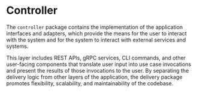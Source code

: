 Controller
========

The `controller` package contains the implementation of the application interfaces and adapters, which provide the 
means for the user to interact with the system and for the system to interact with external services and systems.

This layer includes REST APIs, gRPC services, CLI commands, and other user-facing components that translate user input 
into use case invocations and present the results of those invocations to the user. By separating the delivery logic
from other layers of the application, the delivery package promotes flexibility, scalability, and maintainability 
of the codebase.
